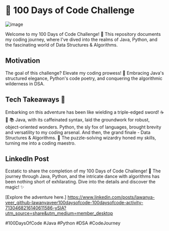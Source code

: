 # 🚀 100 Days of Code Challenge
![image](https://github.com/lawanyaveer/100daysofcode/assets/112944303/2cd090ec-40d1-4a24-bcf2-2f0f2405d332)


Welcome to my 100 Days of Code Challenge! 🎉 This repository documents my coding journey, where I've dived into the realms of Java, Python, and the fascinating world of Data Structures & Algorithms.

## Motivation

The goal of this challenge? Elevate my coding prowess! 🚀 Embracing Java's structured elegance, Python's code poetry, and conquering the algorithmic wilderness in DSA.

## Tech Takeaways 🧠

Embarking on this adventure has been like wielding a triple-edged sword! ☕ 🐍 📚 Java, with its caffeinated syntax, laid the groundwork for robust, object-oriented wonders. Python, the sly fox of languages, brought brevity and versatility to my coding arsenal. And then, the grand finale - Data Structures & Algorithms. 🧠 The puzzle-solving wizardry honed my skills, turning me into a coding maestro.

## LinkedIn Post

Ecstatic to share the completion of my 100 Days of Code Challenge! 🌟 The journey through Java, Python, and the intricate dance with algorithms has been nothing short of exhilarating. Dive into the details and discover the magic! ✨

[Explore the adventure here.] https://www.linkedin.com/posts/lawanya-veer_github-lawanyaveer100daysofcode-100daysofcode-activity-7130468216140611586-ySIA?utm_source=share&utm_medium=member_desktop


#100DaysOfCode #Java #Python #DSA #CodeJourney 
